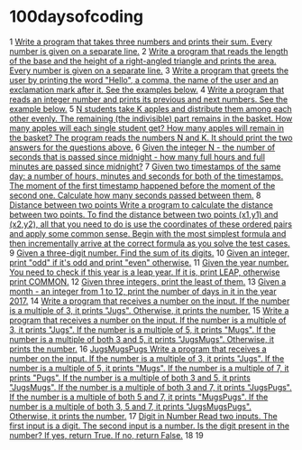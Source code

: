 # 100daysofcoding

1 [Write a program that takes three numbers and prints their sum. Every number is given on a separate line.](day1.md)
2 [Write a program that reads the length of the base and the height of a right-angled triangle and prints the area. Every number is given on a separate line.](day2.md)
3 [Write a program that greets the user by printing the word "Hello", a comma, the name of the user and an exclamation mark after it. See the examples below.](day3.md)
4 [Write a program that reads an integer number and prints its previous and next numbers. See the example below.](day4.md)
5 [N students take K apples and distribute them among each other evenly. The remaining (the indivisible) part remains in the basket. How many apples will each single student get? How many apples will remain in the basket?
The program reads the numbers N and K. It should print the two answers for the questions above.](day5.md)
6 [Given the integer N - the number of seconds that is passed since midnight - how many full hours and full minutes are passed since midnight?](day6.md)
7 [Given two timestamps of the same day: a number of hours, minutes and seconds for both of the timestamps. The moment of the first timestamp happened before the moment of the second one. Calculate how many seconds passed between them.](day7.md)
8 [Distance between two points
Write a program to calculate the distance between two points.
To find the distance between two points (x1,y1) and (x2,y2), all that you need to do is use the coordinates of these ordered pairs and apply some common sense. Begin with the most simplest formula and then incrementally arrive at the correct formula as you solve the test cases.](day8.md)
9 [Given a three-digit number. Find the sum of its digits.](day9.md)
10 [Given an integer, print "odd" if it's odd and print "even" otherwise.](day10.md)
11 [Given the year number. You need to check if this year is a leap year. If it is, print LEAP, otherwise print COMMON.](day10_3J.md)
12 [Given three integers, print the least of them.](day10_3_8.md )
13 [Given a month - an integer from 1 to 12, print the number of days in it in the year 2017.](day10_3_9.md)
14 [Write a program that receives a number on the input.
If the number is a multiple of 3, it prints "Jugs".
Otherwise, it prints the number.](day10_3p.md)
15 [Write a program that receives a number on the input.
If the number is a multiple of 3, it prints "Jugs".
If the number is a multiple of 5, it prints "Mugs".
If the number is a multiple of both 3 and 5, it prints "JugsMugs".
Otherwise, it prints the number.](day10_3q.md)
16 [JugsMugsPugs
Write a program that receives a number on the input.
If the number is a multiple of 3, it prints "Jugs".
If the number is a multiple of 5, it prints "Mugs".
If the number is a multiple of 7, it prints "Pugs".
If the number is a multiple of both 3 and 5, it prints "JugsMugs".
If the number is a multiple of both 3 and 7, it prints "JugsPugs".
If the number is a multiple of both 5 and 7, it prints "MugsPugs".
If the number is a multiple of both 3, 5 and 7, it prints "JugsMugsPugs".
Otherwise, it prints the number.](day10_3r.md)
17 [Digit in Number
Read two inputs.
The first input is a digit.
The second input is a number.
Is the digit present in the number? If yes, return True.
If no, return False.](day11.md)
18 []()
19 []()


